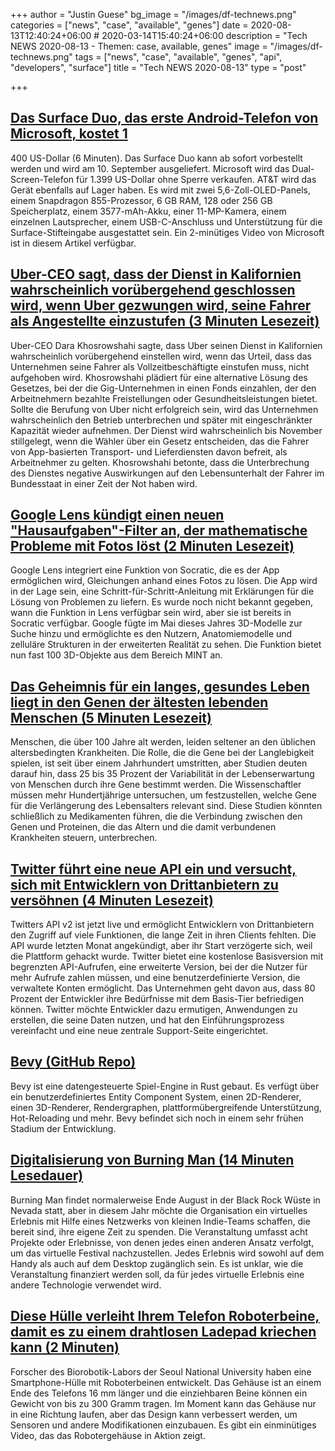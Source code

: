 +++
author = "Justin Guese"
bg_image = "/images/df-technews.png"
categories = ["news", "case", "available", "genes"]
date = 2020-08-13T12:40:24+06:00 # 2020-03-14T15:40:24+06:00
description = "Tech NEWS 2020-08-13 - Themen: case, available, genes"
image = "/images/df-technews.png"
tags = ["news", "case", "available", "genes", "api", "developers", "surface"]
title = "Tech NEWS 2020-08-13"
type = "post"

+++

## [Das Surface Duo, das erste Android-Telefon von Microsoft, kostet 1](https://arstechnica.com/gadgets/2020/08/microsofts-surface-duo-is-1400-and-comes-with-a-tiny-3600mah-battery//1/01000173e74b9847-e1e43833-2e1b-417c-95e0-dc5cd0f32208-000000/ohADKLv7XGWI8RxzkMUmx9c8lD3TzuR1X7HjUbrUxAI=154)

400 US-Dollar (6 Minuten). Das Surface Duo kann ab sofort vorbestellt werden und wird am 10. September ausgeliefert. Microsoft wird das Dual-Screen-Telefon für 1.399 US-Dollar ohne Sperre verkaufen. AT&T wird das Gerät ebenfalls auf Lager haben. Es wird mit zwei 5,6-Zoll-OLED-Panels, einem Snapdragon 855-Prozessor, 6 GB RAM, 128 oder 256 GB Speicherplatz, einem 3577-mAh-Akku, einer 11-MP-Kamera, einem einzelnen Lautsprecher, einem USB-C-Anschluss und Unterstützung für die Surface-Stifteingabe ausgestattet sein. Ein 2-minütiges Video von Microsoft ist in diesem Artikel verfügbar.

## [Uber-CEO sagt, dass der Dienst in Kalifornien wahrscheinlich vorübergehend geschlossen wird, wenn Uber gezwungen wird, seine Fahrer als Angestellte einzustufen (3 Minuten Lesezeit)](https://www.cnbc.com/2020/08/12/uber-may-shut-down-temporarily-in-california.html/1/01000173e74b9847-e1e43833-2e1b-417c-95e0-dc5cd0f32208-000000/YNNjw9HFKm6Y7UxD1QZBigluVYeS_VoaEkPZu5a-2M4=154)

 Uber-CEO Dara Khosrowshahi sagte, dass Uber seinen Dienst in Kalifornien wahrscheinlich vorübergehend einstellen wird, wenn das Urteil, dass das Unternehmen seine Fahrer als Vollzeitbeschäftigte einstufen muss, nicht aufgehoben wird. Khosrowshahi plädiert für eine alternative Lösung des Gesetzes, bei der die Gig-Unternehmen in einen Fonds einzahlen, der den Arbeitnehmern bezahlte Freistellungen oder Gesundheitsleistungen bietet. Sollte die Berufung von Uber nicht erfolgreich sein, wird das Unternehmen wahrscheinlich den Betrieb unterbrechen und später mit eingeschränkter Kapazität wieder aufnehmen. Der Dienst wird wahrscheinlich bis November stillgelegt, wenn die Wähler über ein Gesetz entscheiden, das die Fahrer von App-basierten Transport- und Lieferdiensten davon befreit, als Arbeitnehmer zu gelten. Khosrowshahi betonte, dass die Unterbrechung des Dienstes negative Auswirkungen auf den Lebensunterhalt der Fahrer im Bundesstaat in einer Zeit der Not haben wird.

## [Google Lens kündigt einen neuen "Hausaufgaben"-Filter an, der mathematische Probleme mit Fotos löst (2 Minuten Lesezeit)](https://interestingengineering.com/google-lens-announces-new-homework-filter-solves-math-problems-with-photo/1/01000173e74b9847-e1e43833-2e1b-417c-95e0-dc5cd0f32208-000000/YIqg4cn9eezn8jsRYZSdrkmvSkSODQR2PHKXF7Q0g_U=154)

 Google Lens integriert eine Funktion von Socratic, die es der App ermöglichen wird, Gleichungen anhand eines Fotos zu lösen. Die App wird in der Lage sein, eine Schritt-für-Schritt-Anleitung mit Erklärungen für die Lösung von Problemen zu liefern. Es wurde noch nicht bekannt gegeben, wann die Funktion in Lens verfügbar sein wird, aber sie ist bereits in Socratic verfügbar. Google fügte im Mai dieses Jahres 3D-Modelle zur Suche hinzu und ermöglichte es den Nutzern, Anatomiemodelle und zelluläre Strukturen in der erweiterten Realität zu sehen. Die Funktion bietet nun fast 100 3D-Objekte aus dem Bereich MINT an.

## [Das Geheimnis für ein langes, gesundes Leben liegt in den Genen der ältesten lebenden Menschen (5 Minuten Lesezeit)](https://singularityhub.com/2020/08/10/the-secret-to-healthy-longevity-is-in-the-genes-of-the-oldest-humans-alive//1/01000173e74b9847-e1e43833-2e1b-417c-95e0-dc5cd0f32208-000000/2hEPg1Q9CyO5thcRpmuT0gUaRmElzW3KOXfj2Nln79E=154)

 Menschen, die über 100 Jahre alt werden, leiden seltener an den üblichen altersbedingten Krankheiten. Die Rolle, die die Gene bei der Langlebigkeit spielen, ist seit über einem Jahrhundert umstritten, aber Studien deuten darauf hin, dass 25 bis 35 Prozent der Variabilität in der Lebenserwartung von Menschen durch ihre Gene bestimmt werden. Die Wissenschaftler müssen mehr Hundertjährige untersuchen, um festzustellen, welche Gene für die Verlängerung des Lebensalters relevant sind. Diese Studien könnten schließlich zu Medikamenten führen, die die Verbindung zwischen den Genen und Proteinen, die das Altern und die damit verbundenen Krankheiten steuern, unterbrechen.

## [Twitter führt eine neue API ein und versucht, sich mit Entwicklern von Drittanbietern zu versöhnen (4 Minuten Lesezeit)](https://www.theverge.com/2020/8/12/21364644/twitter-api-v2-new-access-tiers-developer-portal-support-developers/1/01000173e74b9847-e1e43833-2e1b-417c-95e0-dc5cd0f32208-000000/5V_bbtZlWvcj4-ucHCLZn5nQxsHY7YUzmjaZdbV7-rw=154)

 Twitters API v2 ist jetzt live und ermöglicht Entwicklern von Drittanbietern den Zugriff auf viele Funktionen, die lange Zeit in ihren Clients fehlten. Die API wurde letzten Monat angekündigt, aber ihr Start verzögerte sich, weil die Plattform gehackt wurde. Twitter bietet eine kostenlose Basisversion mit begrenzten API-Aufrufen, eine erweiterte Version, bei der die Nutzer für mehr Aufrufe zahlen müssen, und eine benutzerdefinierte Version, die verwaltete Konten ermöglicht. Das Unternehmen geht davon aus, dass 80 Prozent der Entwickler ihre Bedürfnisse mit dem Basis-Tier befriedigen können. Twitter möchte Entwickler dazu ermutigen, Anwendungen zu erstellen, die seine Daten nutzen, und hat den Einführungsprozess vereinfacht und eine neue zentrale Support-Seite eingerichtet.

## [Bevy (GitHub Repo)](https://github.com/bevyengine/bevy/1/01000173e74b9847-e1e43833-2e1b-417c-95e0-dc5cd0f32208-000000/d_SdoplgaligIKmFvmShkzuf4cjd1dGApZqyN85RWPw=154)

 Bevy ist eine datengesteuerte Spiel-Engine in Rust gebaut. Es verfügt über ein benutzerdefiniertes Entity Component System, einen 2D-Renderer, einen 3D-Renderer, Rendergraphen, plattformübergreifende Unterstützung, Hot-Reloading und mehr. Bevy befindet sich noch in einem sehr frühen Stadium der Entwicklung.

## [Digitalisierung von Burning Man (14 Minuten Lesedauer)](https://techcrunch.com/2020/08/12/digitizing-burning-man//1/01000173e74b9847-e1e43833-2e1b-417c-95e0-dc5cd0f32208-000000/pq1KQ-9BO3Y6zrQkRSNAfnTAWkdeHbI3-_FmiRr4yqs=154)

 Burning Man findet normalerweise Ende August in der Black Rock Wüste in Nevada statt, aber in diesem Jahr möchte die Organisation ein virtuelles Erlebnis mit Hilfe eines Netzwerks von kleinen Indie-Teams schaffen, die bereit sind, ihre eigene Zeit zu spenden. Die Veranstaltung umfasst acht Projekte oder Erlebnisse, von denen jedes einen anderen Ansatz verfolgt, um das virtuelle Festival nachzustellen. Jedes Erlebnis wird sowohl auf dem Handy als auch auf dem Desktop zugänglich sein. Es ist unklar, wie die Veranstaltung finanziert werden soll, da für jedes virtuelle Erlebnis eine andere Technologie verwendet wird.

## [Diese Hülle verleiht Ihrem Telefon Roboterbeine, damit es zu einem drahtlosen Ladepad kriechen kann (2 Minuten)](https://gizmodo.com/this-case-gives-your-phone-robotic-legs-so-it-can-crawl-1844697587/1/01000173e74b9847-e1e43833-2e1b-417c-95e0-dc5cd0f32208-000000/-2_Ot5YXW-qya2r5dO0rlRGsW4bHlIhzMUrSYU4dX_U=154)

 Forscher des Biorobotik-Labors der Seoul National University haben eine Smartphone-Hülle mit Roboterbeinen entwickelt. Das Gehäuse ist an einem Ende des Telefons 16 mm länger und die einziehbaren Beine können ein Gewicht von bis zu 300 Gramm tragen. Im Moment kann das Gehäuse nur in eine Richtung laufen, aber das Design kann verbessert werden, um Sensoren und andere Modifikationen einzubauen. Es gibt ein einminütiges Video, das das Robotergehäuse in Aktion zeigt.

